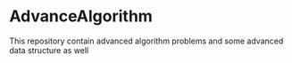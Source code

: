 # AdvanceAlgorithm
This repository contain advanced algorithm problems and some advanced data structure as well
